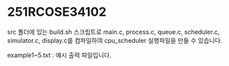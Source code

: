 # 251RCOSE34102
src 폴더에 있는 build.sh 스크립트로 main.c, process.c, queue.c, scheduler.c, simulator.c, display.c를 컴파일하여 cpu_scheduler 실행파일을 만들 수 있습니다.

example1~5.txt : 예시 출력 파일입니다.
